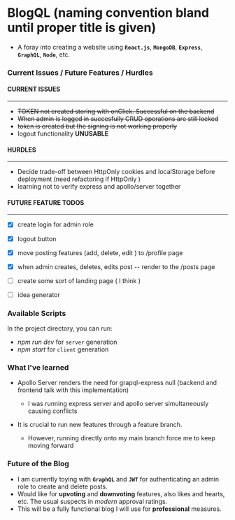 # BlogQL (naming convention bland until proper title is given)

- A foray into creating a website using **`React.js`**, **`MongoDB`**, **`Express`**, **`GraphQL`**, **`Node`**, etc.

### Current Issues / Future Features / Hurdles

#### **CURRENT ISSUES** 
---
- ~~TOKEN not created storing with onClick. Successful on the backend~~
- ~~When admin is logged in succesfully CRUD operations are still locked~~
- ~~token is created but the signing is not working properly~~
- logout functionality **UNUSABLE**

 

#### **HURDLES**
---
- Decide trade-off between HttpOnly cookies and localStorage before deployment (need refactoring if HttpOnly )
- learning not to verify express and apollo/server together



#### **FUTURE FEATURE TODOS**
---
- [x] create login for admin role
- [x] logout button 
- [x] move posting features (add, delete, edit ) to /profile page
- [x] when admin creates, deletes, edits post -- render to the /posts page
- [ ] create some sort of landing page ( I think ) 
- [ ] idea generator 


### Available Scripts

In the project directory, you can run:
- *npm run dev* for `server` generation
- *npm start* for `client` generation

### What I've learned

- Apollo Server renders the need for grapql-express null (backend and frontend talk with this implementation)
    - I was running express server and apollo server simultaneously causing conflicts 

- It is crucial to run new features through a feature branch.
    - However, running directly onto my main branch force me to keep moving forward

### Future of the Blog 

- I am currently toying with **`GraphQL`** and **`JWT`** for authenticating an admin role to create and delete posts. 
- Would like for **upvoting** and **downvoting** features, also likes and hearts, etc. The usual suspects in *modern* approval ratings.
- This will be a fully functional blog I will use for **professional** measures. 

